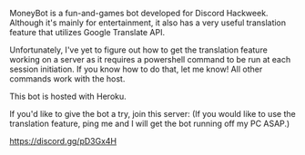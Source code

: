 MoneyBot is a fun-and-games bot developed for Discord Hackweek.
Although it's mainly for entertainment, it also has a very useful translation feature that utilizes Google Translate API.

Unfortunately, I've yet to figure out how to get the translation feature working on a server as it requires a powershell command to be run at each session initiation.
If you know how to do that, let me know!
All other commands work with the host.

This bot is hosted with Heroku.

If you'd like to  give the bot a try, join this server:
(If you would like to use the translation feature, ping me and I will get the bot running off my PC ASAP.)

https://discord.gg/pD3Gx4H
